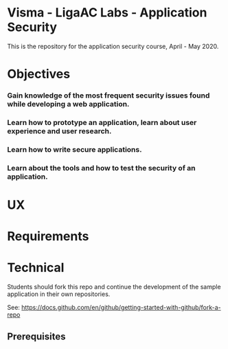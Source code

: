# Visma - LigaAC Labs - Application Security

This is the repository for the application security course, April - May 2020.

# Objectives

### Gain knowledge of the most frequent security issues found while developing a web application. 
### Learn how to prototype an application, learn about user experience and user research.
### Learn how to write secure applications. 
### Learn about the tools and how to test the security of an application.

# UX 
# Requirements 
# Technical
Students should fork this repo and continue the development of the sample application in their own repositories.


See: https://docs.github.com/en/github/getting-started-with-github/fork-a-repo


## Prerequisites 